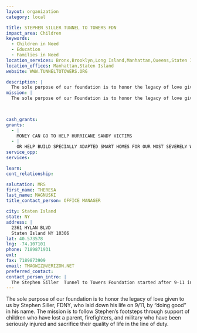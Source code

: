 ```yaml
---
layout: organization
category: local

title: STEPHEN SILLER TUNNEL TO TOWERS FDN
impact_area: Children
keywords: 
  - Children in Need
  - Education
  - Families in Need
location_services: Bronx,Brooklyn,Long Island,Manhattan,Queens,Staten Island,Greater New York,Outside NYC
location_offices: Manhattan,Staten Island
website: WWW.TUNNELTOTOWERS.ORG

description: |
  The sole purpose of our foundation is to honor the legacy of love given to us by Stephen Siller, FDNY, who laid down his life on 9/11, by “doing good” in his name.  The mission is to follow Stephen’s footsteps through support of children who have lost a parent, firefighters, and military who have been seriously injured and sacrifice their quality of life in the line of duty.
mission: |
  The sole purpose of our Foundation is to honor the legacy of love given to us by Stephen Siller, FDNY, who laid down his life on 9/11; we do this by following Stephen’s footsteps of selflessness and love by “doing good” in his memory. The Foundation has established “In the Line of Duty” programs for Firefighters, First Responders, and Military and “Legacy of Love” programs to make a lasting and positive difference in the lives of children who have lost one or both parents

  

cash_grants: 
grants: 
  - |
    MONEY CAN GO TO HELP HURRICANE SANDY VICTIMS
  - |
    OR HELP BUILD SPECIALLY ADAPTED SMART HOMES FOR OUR MOST SEVERELY WOUNDED SERVICE MEMBERS.
service_opp: 
services: 

learn: 
cont_relationship: 

salutation: MRS
first_name: THERESA
last_name: MAGNUSKI
title_contact_person: OFFICE MANAGER

city: Staten Island
state: NY
address: |
  2361 HYLAN BLVD  
  Staten Island NY 10306
lat: 40.573578
lng: -74.107101
phone: 7189871931
ext: 
fax: 7189873909
email: TMAGWIZ@VERIZON.NET
preferred_contact: 
contact_person_intro: |
  The Stephen Siller  Tunnel to Towers Foundation started after 9-11 in honor of Stephen Siller.  He ran thru the Brooklyn Battery Tunnel to help save people in the World Trade Center....and he lost his life trying to help others.  We now carry on his name and continue to help communties in alot of different ways.
---
```

The sole purpose of our foundation is to honor the legacy of love given to us by Stephen Siller, FDNY, who laid down his life on 9/11, by “doing good” in his name.  The mission is to follow Stephen’s footsteps through support of children who have lost a parent, firefighters, and military who have been seriously injured and sacrifice their quality of life in the line of duty.
